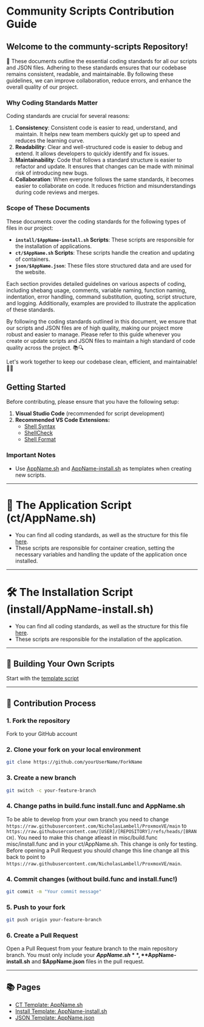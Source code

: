 
# Community Scripts Contribution Guide

## **Welcome to the communty-scripts Repository!** 

📜 These documents outline the essential coding standards for all our scripts and JSON files. Adhering to these standards ensures that our codebase remains consistent, readable, and maintainable. By following these guidelines, we can improve collaboration, reduce errors, and enhance the overall quality of our project.

### Why Coding Standards Matter

Coding standards are crucial for several reasons:

1. **Consistency**: Consistent code is easier to read, understand, and maintain. It helps new team members quickly get up to speed and reduces the learning curve.
2. **Readability**: Clear and well-structured code is easier to debug and extend. It allows developers to quickly identify and fix issues.
3. **Maintainability**: Code that follows a standard structure is easier to refactor and update. It ensures that changes can be made with minimal risk of introducing new bugs.
4. **Collaboration**: When everyone follows the same standards, it becomes easier to collaborate on code. It reduces friction and misunderstandings during code reviews and merges.

### Scope of These Documents

These documents cover the coding standards for the following types of files in our project:

- **`install/$AppName-install.sh` Scripts**: These scripts are responsible for the installation of applications.
- **`ct/$AppName.sh` Scripts**: These scripts handle the creation and updating of containers.
- **`json/$AppName.json`**: These files store structured data and are used for the website.

Each section provides detailed guidelines on various aspects of coding, including shebang usage, comments, variable naming, function naming, indentation, error handling, command substitution, quoting, script structure, and logging. Additionally, examples are provided to illustrate the application of these standards.

By following the coding standards outlined in this document, we ensure that our scripts and JSON files are of high quality, making our project more robust and easier to manage. Please refer to this guide whenever you create or update scripts and JSON files to maintain a high standard of code quality across the project. 📚🔍

Let's work together to keep our codebase clean, efficient, and maintainable! 💪🚀


## Getting Started

Before contributing, please ensure that you have the following setup:

1. **Visual Studio Code** (recommended for script development)
2. **Recommended VS Code Extensions:**
   - [Shell Syntax](https://marketplace.visualstudio.com/items?itemName=bmalehorn.shell-syntax)
   - [ShellCheck](https://marketplace.visualstudio.com/items?itemName=timonwong.shellcheck)
   - [Shell Format](https://marketplace.visualstudio.com/items?itemName=foxundermoon.shell-format)

### Important Notes
- Use [AppName.sh](https://github.com/NicholasLambell/ProxmoxVE/blob/main/.github/CONTRIBUTOR_AND_GUIDES/ct/AppName.sh) and [AppName-install.sh](https://github.com/NicholasLambell/ProxmoxVE/blob/main/.github/CONTRIBUTOR_AND_GUIDES/install/AppName-install.sh) as templates when creating new scripts.

---

# 🚀 The Application Script (ct/AppName.sh)

- You can find all coding standards, as well as the structure for this file [here](https://github.com/NicholasLambell/ProxmoxVE/blob/main/.github/CONTRIBUTOR_AND_GUIDES/ct/AppName.md).
- These scripts are responsible for container creation, setting the necessary variables and handling the update of the application once installed.

---

# 🛠 The Installation Script (install/AppName-install.sh)

- You can find all coding standards, as well as the structure for this file [here](https://github.com/NicholasLambell/ProxmoxVE/blob/main/.github/CONTRIBUTOR_AND_GUIDES/install/AppName-install.md).
- These scripts are responsible for the installation of the application.

---

## 🚀 Building Your Own Scripts

Start with the [template script](https://github.com/NicholasLambell/ProxmoxVE/blob/main/.github/CONTRIBUTOR_AND_GUIDES/install/AppName-install.sh)

---

## 🤝 Contribution Process

### 1. Fork the repository
Fork to your GitHub account

### 2. Clone your fork on your local environment 
```bash
git clone https://github.com/yourUserName/ForkName
```

### 3. Create a new branch
```bash
git switch -c your-feature-branch
```

### 4. Change paths in build.func install.func and AppName.sh
To be able to develop from your own branch you need to change `https://raw.githubusercontent.com/NicholasLambell/ProxmoxVE/main` to `https://raw.githubusercontent.com/[USER]/[REPOSITORY]/refs/heads/[BRANCH]`. You need to make this change atleast in misc/build.func misc/install.func and in your ct/AppName.sh. This change is only for testing. Before opening a Pull Request you should change this line change all this back to point to `https://raw.githubusercontent.com/NicholasLambell/ProxmoxVE/main`.

### 4. Commit changes (without build.func and install.func!)
```bash
git commit -m "Your commit message"
```

### 5. Push to your fork
```bash
git push origin your-feature-branch
```

### 6. Create a Pull Request
Open a Pull Request from your feature branch to the main repository branch. You must only include your **$AppName.sh**, **$AppName-install.sh** and **$AppName.json** files in the pull request.

---

## 📚 Pages

- [CT Template: AppName.sh](https://github.com/NicholasLambell/ProxmoxVE/blob/main/.github/CONTRIBUTOR_AND_GUIDES/ct/AppName.sh)
- [Install Template: AppName-install.sh](https://github.com/NicholasLambell/ProxmoxVE/blob/main/.github/CONTRIBUTOR_AND_GUIDES/install/AppName-install.sh)
- [JSON Template: AppName.json](https://github.com/NicholasLambell/ProxmoxVE/blob/main/.github/CONTRIBUTOR_AND_GUIDES/json/AppName.json)


